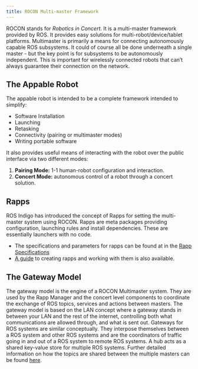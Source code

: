 ```yaml
---
title: ROCON Multi-master Framework
---
```

ROCON stands for *Robotics in Concert*. It is a multi-master framework provided by ROS. It provides easy solutions for multi-robot/device/tablet platforms.
Multimaster is primarily a means for connecting autonomously capable ROS subsystems. It could of course all be done underneath a single master - but the key point is for subsystems to be autonomously independent. This is important for wirelessly connected robots that can’t always guarantee their connection on the network.

## The Appable Robot
The appable robot is intended to be a complete framework intended to simplify:
- Software Installation
- Launching
- Retasking
- Connectivity (pairing or multimaster modes)
- Writing portable software

It also provides useful means of interacting with the robot over the public interface via two different modes:
1. **Pairing Mode:** 1-1 human-robot configuration and interaction.
2. **Concert Mode:** autonomous control of a robot through a concert solution.

## Rapps
ROS Indigo has introduced the concept of Rapps for setting the multi-master system using ROCON. Rapps are meta packages providing configuration, launching rules and install dependencies. These are essentially launchers with no code.
- The specifications and parameters for rapps can be found at in the [Rapp Specifications](http://cmumrsdproject.wikispaces.com/link)
- [A guide](http://cmumrsdproject.wikispaces.com/Creating+Rapps) to creating rapps and working with them is also available.

## The Gateway Model
The gateway model is the engine of a ROCON Multimaster system. They are used by the Rapp Manager and the concert level components to coordinate the exchange of ROS topics, services and actions between masters. The gateway model is based on the LAN concept where a gateway stands in between your LAN and the rest of the internet, controlling both what communications are allowed through, and what is sent out. Gateways for ROS systems are similar conceptually. They interpose themselves between a ROS system and other ROS systems and are the coordinators of traffic going in and out of a ROS system to remote ROS systems.
A hub acts as a shared key-value store for multiple ROS systems. Further detailed information on how the topics are shared between the multiple masters can be found [here](http://cmumrsdproject.wikispaces.com/The+Gateway+Model).
